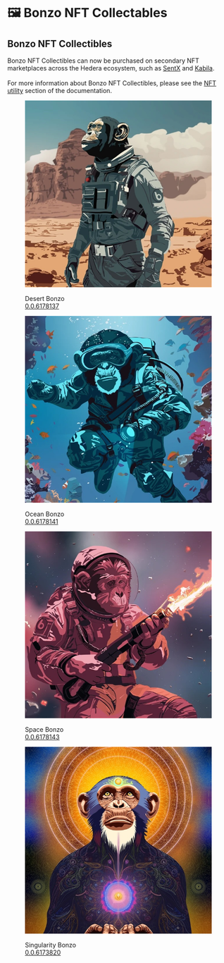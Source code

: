 # 🖼️ Bonzo NFT Collectables

## Bonzo NFT Collectibles

Bonzo NFT Collectibles can now be purchased on secondary NFT marketplaces across the Hedera ecosystem, such as [SentX](https://sentx.io/nft-marketplace/creators/bonzo-finance) and [Kabila](https://market.kabila.app/en/collections).\
\
For more information about Bonzo NFT Collectibles, please see the [NFT utility](bonzo-nft-collectables/1st-edition-bonzo-nfts.md) section of the documentation.

<div><figure><img src="../.gitbook/assets/1desert (1).jpg" alt=""><figcaption><p>Desert Bonzo<br><a href="https://hashscan.io/mainnet/token/0.0.6178137">0.0.6178137</a></p></figcaption></figure> <figure><img src="../.gitbook/assets/2ocean (1).jpg" alt=""><figcaption><p>Ocean Bonzo<br><a href="https://hashscan.io/mainnet/token/0.0.6178141">0.0.6178141</a></p></figcaption></figure> <figure><img src="../.gitbook/assets/3space (1).jpg" alt=""><figcaption><p>Space Bonzo<br><a href="https://hashscan.io/mainnet/token/0.0.6178143">0.0.6178143</a></p></figcaption></figure> <figure><img src="../.gitbook/assets/4singularity (2).jpg" alt=""><figcaption><p>Singularity Bonzo<br><a href="https://hashscan.io/mainnet/token/0.0.6173820?p=1&#x26;k=1">0.0.6173820</a></p></figcaption></figure></div>
